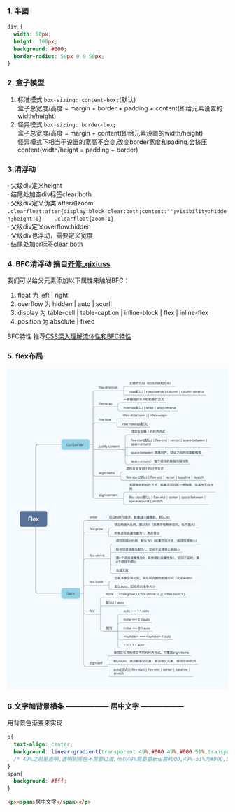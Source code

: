 ### 1. 半圆
```css
div {
  width: 50px;
  height: 100px;
  background: #000;
  border-radius: 50px 0 0 50px;
}
```
### 2. 盒子模型
  1. 标准模式  ```box-sizing: content-box;```(默认)  
  盒子总宽度/高度 = margin + border + padding + content(即给元素设置的width/height)  
  2. 怪异模式  ```box-sizing: border-box;```  
  盒子总宽度/高度 = margin + content(即给元素设置的width/height)  
  怪异模式下相当于设置的宽高不会变,改变border宽度和pading,会挤压content(width/height = padding + border)  
  
### 3.清浮动  
 · 父级div定义height  
 · 结尾处加空div标签clear:both  
 · 父级div定义伪类:after和zoom   
    ```
    .clearfloat:after{display:block;clear:both;content:"";visibility:hidden;height:0}   
    .clearfloat{zoom:1} 
    ```  
 · 父级div定义overflow:hidden  
 · 父级div也浮动，需要定义宽度  
 · 结尾处加br标签clear:both  
    
### 4. BFC清浮动  摘自[齐修_qixiuss](https://www.jianshu.com/p/09bd5873bed4)
我们可以给父元素添加以下属性来触发BFC：
1. float 为 left | right
2. overflow 为 hidden | auto | scorll
3. display 为 table-cell | table-caption | inline-block | flex | inline-flex
4. position 为 absolute | fixed

BFC特性 推荐[CSS深入理解流体性和BFC特性](https://www.zhangxinxu.com/wordpress/2015/02/css-deep-understand-flow-bfc-column-two-auto-layout/)

### 5. flex布局
<img src="https://github.com/lu-xiansen/myNote/blob/master/img/flex.jpg?raw=true">

### 6.文字加背景横条  —————— 居中文字 ——————
用背景色渐变来实现
```css
p{
  text-align: center;
  background: linear-gradient(transparent 49%,#000 49%,#000 51%,transparent 51%);
  /* 49%之前是透明,透明到黑色不需要过渡,所以49%需要重新设置#000,49%-51%为#000,51%之后为透明 */
}
span{
  background: #fff;
}
```
```html
<p><span>居中文字</span></p>
```
